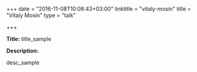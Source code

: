 +++
date = "2016-11-08T10:08:43+03:00"
linktitle = "vitaly-mosin"
title = "Vitaly Mosin"
type = "talk"

+++

<div class="span-15  ">
  <div class="span-15  last ">
  <p><strong>Title:</strong>
title_sample
</p>

<p><strong>Description:</strong></p>

<p>
desc_sample
</p>
<p>

  </div>
</div>

